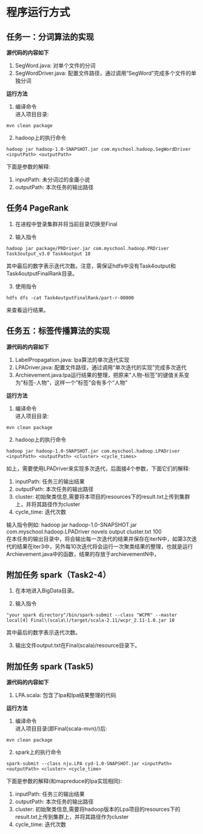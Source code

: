 # 程序运行方式
## 任务一：分词算法的实现
**源代码的内容如下**
1. SegWord.java: 对单个文件的分词
2. SegWordDriver.java: 配置文件路径，通过调用“SegWord”完成多个文件的单独分词

**运行方法**  
1. 编译命令  
进入项目目录:
```shell
mvn clean package
```
2. hadoop上的执行命令  

```shell
hadoop jar hadoop-1.0-SNAPSHOT.jar com.myschool.hadoop.SegWordDriver <inputPath> <outputPath>
```
下面是参数的解释:
1. inputPath: 未分词过的金庸小说
2. outputPath: 本次任务的输出路径


## 任务4 PageRank

1. 在进程中登录集群并将当前目录切换至Final

2. 输入指令

```shell
hadoop jar package/PRDriver.jar com.myschool.hadoop.PRDriver Task3output_v3.0 Task4output 10
```

其中最后的数字表示迭代次数。注意，需保证hdfs中没有Task4output和Task4outputFinalRank目录。

3. 使用指令

```shell
hdfs dfs -cat Task4outputFinalRank/part-r-00000
```

来查看运行结果。

## 任务五：标签传播算法的实现
**源代码的内容如下**
1. LabelPropagation.java: lpa算法的单次迭代实现
2. LPADriver.java: 配置文件路径，通过调用“单次迭代的实现”完成多次迭代
3. Archievement.java:lpa运行结果的整理，把原来"人物-标签”的键值关系变为"标签-人物“，这样一个”标签”会有多个“人物”

**运行方法**  
1. 编译命令  
进入项目目录:
```shell
mvn clean package
```
2. hadoop上的执行命令  

```shell
hadoop jar hadoop-1.0-SNAPSHOT.jar com.myschool.hadoop.LPADriver <inputPath> <outputPath> <cluster> <cycle_times>
```
如上，需要使用LPADriver来实现多次迭代，后面接4个参数，下面它们的解释:
1. inputPath: 任务三的输出结果
2. outputPath: 本次任务的输出路径
3. cluster: 初始聚类信息,需要将本项目的resources下的result.txt上传到集群上，并将其路径作为cluster
4. cycle_time: 迭代次数

输入指令例如: hadoop jar hadoop-1.0-SNAPSHOT.jar com.myschool.hadoop.LPADriver novels output cluster.txt 100  
在本任务的输出目录中，将会输出每一次迭代的结果并保存在iterN中，如第3次迭代的结果在iter3中，另外每10次迭代将会运行一次聚类结果的整理，也就是运行Archievement.java中的函数，结果的存放于archievementN中，
## 附加任务 spark（Task2-4）

1. 在本地进入BigData目录。

2. 输入指令

```shell
"your spark directory"/bin/spark-submit --class "WCPR" --master local[4] Final\(scala\)/target/scala-2.11/wcpr_2.11-1.0.jar 10
```

其中最后的数字表示迭代次数。

3. 输出文件output.txt在Final\(scala\)/resource目录下。
## 附加任务 spark (Task5)
**源代码的内容如下**
1. LPA.scala: 包含了lpa和lpa结果整理的代码

**运行方法**  
1. 编译命令  
进入项目目录(即Final(scala-mvn)/)后:
```shell
mvn clean package
```
2. spark上的执行命令  

```shell
spark-submit --class nju.LPA cyd-1.0-SNAPSHOT.jar <inputPath> <outputPath> <cluster> <cycle_time>
```
下面是参数的解释(和mapreduce的lpa实现相同):
1. inputPath: 任务三的输出结果
2. outputPath: 本次任务的输出路径
3. cluster: 初始聚类信息,需要将hadoop版本的Lpa项目的resources下的result.txt上传到集群上，并将其路径作为cluster
4. cycle_time: 迭代次数
